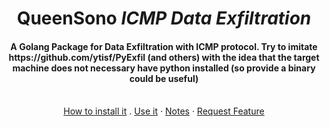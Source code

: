 
  <h1 align="center">QueenSono <i> ICMP Data Exfiltration </i></h1>
<h4 align="center"> A Golang Package for Data Exfiltration with ICMP protocol. Try to imitate https://github.com/ytisf/PyExfil (and others) with the idea that the target machine does not necessary have python installed (so provide a binary could be useful)</h4>
  <p align="center">
    <br />
    <a href="https://github.com/othneildrew/Best-README-Template">How to install it</a>
    .
    <a href="https://github.com/othneildrew/Best-README-Template">Use it</a>
    ·
    <a href="https://github.com/othneildrew/Best-README-Template/issues">Notes</a>
    ·
    <a href="https://github.com/ariary/QueenSono/issues">Request Feature</a>
  </p>
</p>

